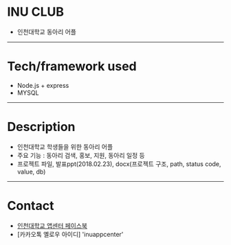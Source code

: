 # INU CLUB
* 인천대학교 동아리 어플

---
# Tech/framework used
* Node.js + express
* MYSQL

---
# Description
* 인천대학교 학생들을 위한 동아리 어플
* 주요 기능 : 동아리 검색, 홍보, 지원, 동아리 일정 등
* 프로젝트 파일, 발표ppt(2018.02.23), docx(프로젝트 구조, path, status code, value, db)

---
# Contact
* [인천대학교 앱센터 페이스북](https://www.facebook.com/INUAppCenter/ "인천대학교 앱센터")
* [카카오톡 옐로우 아이디] 'inuappcenter'
